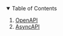 <!-- TABLE OF CONTENTS -->
<details open="open">
  <summary>Table of Contents</summary>
  <ol>
    <li>
      <a href="/cap10/contrato/openapi">OpenAPI</a>
    </li>
    <li>
      <a href="/cap10/contrato/asyncapi">AsyncAPI</a>
    </li>       
  </ol>
</details>